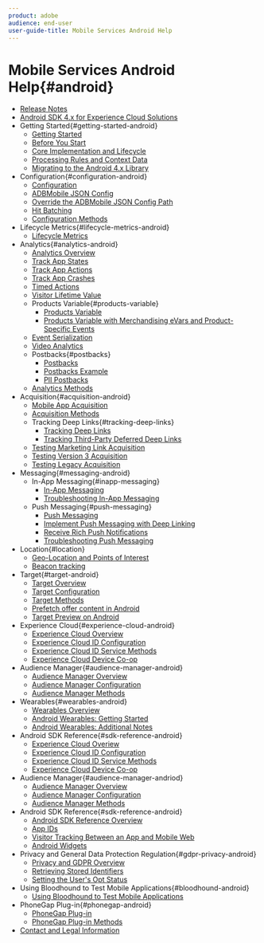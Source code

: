 ```yaml
---
product: adobe
audience: end-user
user-guide-title: Mobile Services Android Help
---
```


# Mobile Services Android Help{#android}

+ [Release Notes](rel-notes.md)
+ [Android SDK 4.x for Experience Cloud Solutions](overview.md)
+ Getting Started{#getting-started-android}
  + [Getting Started](getting-started/getting-started.md)
  + [Before You Start](getting-started/requirements.md)
  + [Core Implementation and Lifecycle](getting-started/dev-qs.md)
  + [Processing Rules and Context Data](getting-started/proc-rules.md)
  + [Migrating to the Android 4.x Library](getting-started/migration-v3.md)
+ Configuration{#configuration-android}
  + [Configuration](configuration/configuration.md)
  + [ADBMobile JSON Config](configuration/json-config/json-config.md)
  + [Override the ADBMobile JSON Config Path](configuration/json-config/json-config-remote.md)
  + [Hit Batching](configuration/hit-batching.md)
  + [Configuration Methods](configuration/methods.md)
+ Lifecycle Metrics{#lifecycle-metrics-android}
  + [Lifecycle Metrics](metrics.md)
+ Analytics{#analytics-android}
  + [Analytics Overview](analytics-main/analytics-main.md)
  + [Track App States](analytics-main/states.md)
  + [Track App Actions](analytics-main/actions.md)
  + [Track App Crashes](analytics-main/crashes.md)
  + [Timed Actions](analytics-main/timed-actions.md)
  + [Visitor Lifetime Value](analytics-main/lifetime-value.md)
  + Products Variable{#products-variable}
    + [Products Variable](analytics-main/products/products.md)
    + [Products Variable with Merchandising eVars and Product-Specific Events](analytics-main/products/products-variable-evars-events.md)
  + [Event Serialization](analytics-main/event-serialization.md)
  + [Video Analytics](analytics-main/video-qs.md)
  + Postbacks{#postbacks}
    + [Postbacks](analytics-main/postbacks/postbacks.md)
    + [Postbacks Example](analytics-main/postbacks/postback-example.md)
    + [PII Postbacks](analytics-main/postbacks/c-pii-postbacks.md)
  + [Analytics Methods](analytics-main/analytics-methods.md)
+ Acquisition{#acquisition-android}
  + [Mobile App Acquisition](acquisition-main/acquisition.md)
  + [Acquisition Methods](acquisition-main/acquisition-methods.md)
  + Tracking Deep Links{#tracking-deep-links}
    + [Tracking Deep Links](acquisition-main/tracking-deep-links/tracking-deep-links.md)
    + [Tracking Third-Party Deferred Deep Links](acquisition-main/tracking-deep-links/c-tracking-3rd-party-deferred-deep-links.md)
  + [Testing Marketing Link Acquisition](acquisition-main/t-testing-marketing-link-acquisition.md)
  + [Testing Version 3 Acquisition](acquisition-main/t-testing-version-3-acquisition.md)
  + [Testing Legacy Acquisition](acquisition-main/t-testing-acquisition.md)
+ Messaging{#messaging-android}
  + In-App Messaging{#inapp-messaging}
    + [In-App Messaging](messaging-main/messaging/messaging.md)
    + [Troubleshooting In-App Messaging](messaging-main/messaging/in-apps-ts.md)
  + Push Messaging{#push-messaging}
    + [Push Messaging](messaging-main/push-messaging/push-messaging.md)
    + [Implement Push Messaging with Deep Linking](messaging-main/push-messaging/t-mob-impl-push-deeplinking-android-4x.md)
    + [Receive Rich Push Notifications](messaging-main/push-messaging/c-set-up-rich-push-notif-android.md)
    + [Troubleshooting Push Messaging](messaging-main/push-messaging/c-troubleshooting-push-messaging.md)
+ Location{#location}
  + [Geo-Location and Points of Interest](location/geo-poi.md)
  + [Beacon tracking](location/beacon.md)
+ Target{#target-android}
  + [Target Overview](target-main/target-main.md)
  + [Target Configuration](target-main/target.md)
  + [Target Methods](target-main/c-target-methods.md)
  + [Prefetch offer content in Android](target-main/c-mob-target-prefetch-android.md)
  + [Target Preview on Android](target-main/c-mob-target-preview-android.md)
+ Experience Cloud{#experience-cloud-android}
  + [Experience Cloud Overview](c-marketing-cloud/c-marketing-cloud.md)
  + [Experience Cloud ID Configuration](c-marketing-cloud/mcvid.md)
  + [Experience Cloud ID Service Methods](c-marketing-cloud/mc-methods.md)
  + [Experience Cloud Device Co-op](c-marketing-cloud/t-mob-mc-device-coop-android-.md)
+ Audience Manager{#audience-manager-android}
  + [Audience Manager Overview](audience-manager/audience-manager.md)
  + [Audience Manager Configuration](audience-manager/audiencemgmt.md)
  + [Audience Manager Methods](audience-manager/c-audience-manager-methods.md)
+ Wearables{#wearables-android} 
  + [Wearables Overview](wearables/wearables.md)
  + [Android Wearables: Getting Started](wearables/android-wearable.md)
  + [Android Wearables: Additional Notes](wearables/c-android-wearables--additional-notes.md)
+ Android SDK Reference{#sdk-reference-android} 
  + [Experience Cloud Overiew](c-marketing-cloud/c-marketing-cloud.md)
  + [Experience Cloud ID Configuration](c-marketing-cloud/mcvid.md)
  + [Experience Cloud ID Service Methods](c-marketing-cloud/mc-methods.md)
  + [Experience Cloud Device Co-op](c-marketing-cloud/t-mob-mc-device-coop-android-.md)
+ Audience Manager{#audience-manager-andriod}
  + [Audience Manager Overview](audience-manager/audience-manager.md)
  + [Audience Manager Configuration](audience-manager/audiencemgmt.md)
  + [Audience Manager Methods](audience-manager/c-audience-manager-methods.md)
+ Android SDK Reference{#sdk-reference-android}
  + [Android SDK Reference Overview](reference/reference.md)
  + [App IDs](reference/app-ids.md)
  + [Visitor Tracking Between an App and Mobile Web](reference/hybrid-app.md)
  + [Android Widgets](reference/widgets.md)
+ Privacy and General Data Protection Regulation{#gdpr-privacy-android}
  + [Privacy and GDPR Overview](c-mob-privacy-gdpr-android/c-mob-privacy-gdpr-android.md)
  + [Retrieving Stored Identifiers](c-mob-privacy-gdpr-android/c-mob-gdpr-ret-stored-ids-android.md)
  + [Setting the User's Opt Status](c-mob-privacy-gdpr-android/privacy.md)
+ Using Bloodhound to Test Mobile Applications{#bloodhound-android}
  + [Using Bloodhound to Test Mobile Applications](bloodhound.md)
+ PhoneGap Plug-in{#phonegap-android}
  + [PhoneGap Plug-in](phonegap/phonegap.md)
  + [PhoneGap Plug-in Methods](phonegap/phonegap-methods.md)
+ [Contact and Legal Information](contact-and-legal.md)

